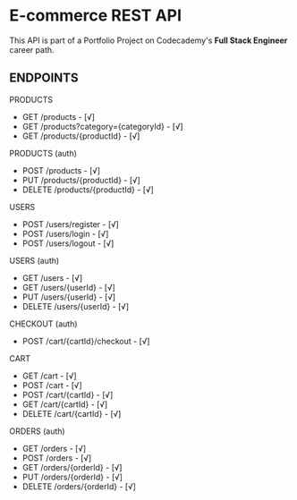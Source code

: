 # E-commerce REST API
This API is part of a Portfolio Project on Codecademy's **Full Stack Engineer** career path.

## ENDPOINTS

PRODUCTS
- GET /products - [√]
- GET /products?category={categoryId} - [√]
- GET /products/{productId} - [√]

PRODUCTS (auth)
- POST /products - [√]
- PUT /products/{productId} - [√]
- DELETE /products/{productId} - [√]

USERS
- POST /users/register - [√]
- POST /users/login - [√]
- POST /users/logout - [√]

USERS (auth)
- GET /users - [√]
- GET /users/{userId} - [√]
- PUT /users/{userId} - [√]
- DELETE /users/{userId} - [√]

CHECKOUT (auth)
- POST /cart/{cartId}/checkout - [√]

CART
- GET /cart - [√]
- POST /cart - [√]
- POST /cart/{cartId} - [√]
- GET /cart/{cartId} - [√]
- DELETE /cart/{cartId} - [√]

ORDERS (auth)
- GET /orders - [√]
- POST /orders - [√]
- GET /orders/{orderId} - [√]
- PUT /orders/{orderId} - [√]
- DELETE /orders/{orderId} - [√]
